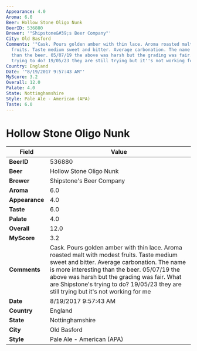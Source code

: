```yaml
---
Appearance: 4.0
Aroma: 6.0
Beer: Hollow Stone Oligo Nunk
BeerID: 536880
Brewer: '"Shipstone&#39;s Beer Company"'
City: Old Basford
Comments: '"Cask. Pours golden amber with thin lace. Aroma roasted malt with modest
  fruits. Taste medium sweet and bitter. Average carbonation. The name is more interesting
  than the beer. 05/07/19 the above was harsh but the grading was fair. What are Shipstone''s
  trying to do? 19/05/23 they are still trying but it''s not working for me "'
Country: England
Date: '"8/19/2017 9:57:43 AM"'
MyScore: 3.2
Overall: 12.0
Palate: 4.0
State: Nottinghamshire
Style: Pale Ale - American (APA)
Taste: 6.0
---
```


# Hollow Stone Oligo Nunk

| Field         | Value |
|---------------|-------|
| **BeerID** | 536880 |
| **Beer** | Hollow Stone Oligo Nunk |
| **Brewer** | Shipstone&#39;s Beer Company |
| **Aroma** | 6.0 |
| **Appearance** | 4.0 |
| **Taste** | 6.0 |
| **Palate** | 4.0 |
| **Overall** | 12.0 |
| **MyScore** | 3.2 |
| **Comments** | Cask. Pours golden amber with thin lace. Aroma roasted malt with modest fruits. Taste medium sweet and bitter. Average carbonation. The name is more interesting than the beer. 05/07/19 the above was harsh but the grading was fair. What are Shipstone's trying to do? 19/05/23 they are still trying but it's not working for me  |
| **Date** | 8/19/2017 9:57:43 AM |
| **Country** | England |
| **State** | Nottinghamshire |
| **City** | Old Basford |
| **Style** | Pale Ale - American (APA) |
